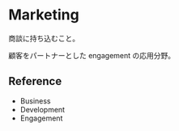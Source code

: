 # Marketing

商談に持ち込むこと。

顧客をパートナーとした engagement の応用分野。

## Reference

-   Business
-   Development
-   Engagement
